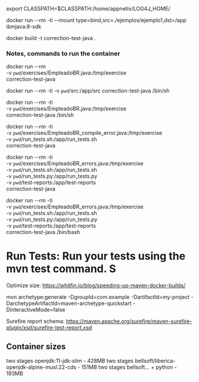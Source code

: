 
export CLASSPATH=$CLASSPATH:/home/appnetix/LOG4J_HOME/

 docker run --rm -ti --mount type=bind,src=./ejemplos/ejemplo1,dst=/app ibmjava:8-sdk


docker build -t correction-test-java .


### Notes, commands to run the container

docker run --rm \
  -v `pwd`/exercises/EmpleadoBR.java:/tmp/exercise \
  correction-test-java

docker run --rm -ti -v `pwd`/src:/app/src correction-test-java /bin/sh

docker run --rm -ti \
  -v `pwd`/exercises/EmpleadoBR.java:/tmp/exercise \
  correction-test-java /bin/sh


docker run --rm -ti \
  -v `pwd`/exercises/EmpleadoBR_compile_error.java:/tmp/exercise \
  -v `pwd`/run_tests.sh:/app/run_tests.sh \
  correction-test-java


docker run --rm -ti \
  -v `pwd`/exercises/EmpleadoBR_errors.java:/tmp/exercise \
  -v `pwd`/run_tests.sh:/app/run_tests.sh \
  -v `pwd`/run_tests.py:/app/run_tests.py \
  -v `pwd`/test-reports:/app/test-reports \
  correction-test-java


docker run --rm -ti \
  -v `pwd`/exercises/EmpleadoBR_errors.java:/tmp/exercise \
  -v `pwd`/run_tests.sh:/app/run_tests.sh \
  -v `pwd`/run_tests.py:/app/run_tests.py \
  -v `pwd`/test-reports:/app/test-reports \
  correction-test-java /bin/bash



# Run Tests: Run your tests using the mvn test command. S

Optimize size:
https://whitfin.io/blog/speeding-up-maven-docker-builds/


mvn archetype:generate -DgroupId=com.example -DartifactId=my-project -DarchetypeArtifactId=maven-archetype-quickstart -DinteractiveMode=false


Surefire report schema:
https://maven.apache.org/surefire/maven-surefire-plugin/xsd/surefire-test-report.xsd



## Container sizes


two stages openjdk:11-jdk-slim                          - 428MB
two stages bellsoft/liberica-openjdk-alpine-musl:22-cds - 151MB
two stages bellsoft... + python                         - 193MB



